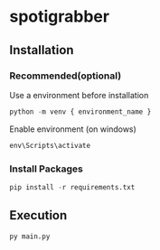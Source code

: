 # spotigrabber

## Installation

### Recommended(optional)

Use a environment before installation

```python
python -m venv { environment_name }
```

Enable environment (on windows)

```python
env\Scripts\activate
```

### Install Packages

```python
pip install -r requirements.txt
```

## Execution

```python
py main.py
```
